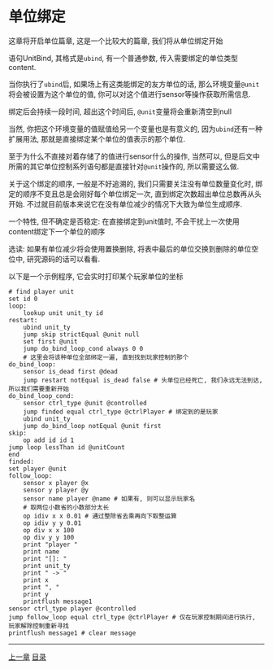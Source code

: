 # 单位绑定
这章将开启单位篇章, 这是一个比较大的篇章, 我们将从单位绑定开始

语句UnitBind, 其格式是`ubind`, 有一个普通参数,
传入需要绑定的单位类型content.

当你执行了`ubind`后, 如果场上有这类能绑定的友方单位的话,
那么环境变量`@unit`将会被设置为这个单位的值,
你可以对这个值进行sensor等操作获取所需信息.

绑定后会持续一段时间, 超出这个时间后, `@unit`变量将会重新清空到null

当然, 你把这个环境变量的值赋值给另一个变量也是有意义的,
因为`ubind`还有一种扩展用法, 那就是直接绑定某个单位的值表示的那个单位.

至于为什么不直接对着存储了的值进行sensor什么的操作, 当然可以,
但是后文中所需的其它单位控制系列语句都是直接针对`@unit`操作的, 所以需要这么做.

关于这个绑定的顺序, 一般是不好追溯的, 我们只需要关注没有单位数量变化时,
绑定的顺序不变且总是会刚好每个单位绑定一次, 直到绑定次数超出单位总数再从头开始.
不过就目前版本来说它在没有单位减少的情况下大致为单位生成顺序.

一个特性, 但不确定是否稳定: 在直接绑定到unit值时,
不会干扰上一次使用content绑定下一个单位的顺序

选读: 如果有单位减少将会使用置换删除, 将表中最后的单位交换到删除的单位空位中,
研究源码的话可以看看.

以下是一个示例程序, 它会实时打印某个玩家单位的坐标

```
# find player unit
set id 0
loop:
    lookup unit unit_ty id
restart:
    ubind unit_ty
    jump skip strictEqual @unit null
    set first @unit
    jump do_bind_loop_cond always 0 0
    # 这里会将该种单位全部绑定一遍, 直到找到玩家控制的那个
do_bind_loop:
    sensor is_dead first @dead
    jump restart notEqual is_dead false # 头单位已经死亡, 我们永远无法到达, 所以我们需要重新开始
do_bind_loop_cond:
    sensor ctrl_type @unit @controlled
    jump finded equal ctrl_type @ctrlPlayer # 绑定到的是玩家
    ubind unit_ty
    jump do_bind_loop notEqual @unit first
skip:
    op add id id 1
jump loop lessThan id @unitCount
end
finded:
set player @unit
follow_loop:
    sensor x player @x
    sensor y player @y
    sensor name player @name # 如果有, 则可以显示玩家名
    # 取两位小数省的小数部分太长
    op idiv x x 0.01 # 通过整除省去乘再向下取整运算
    op idiv y y 0.01
    op div x x 100
    op div y y 100
    print "player "
    print name
    print "[]: "
    print unit_ty
    print " -> "
    print x
    print ", "
    print y
    printflush message1
sensor ctrl_type player @controlled
jump follow_loop equal ctrl_type @ctrlPlayer # 仅在玩家控制期间进行执行, 玩家解除控制重新寻找
printflush message1 # clear message
```


---
[上一章](./15-radar.md)
[目录](./README.md)
